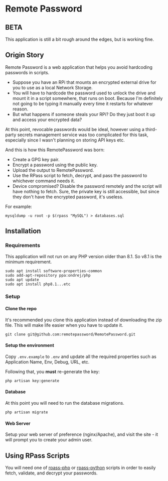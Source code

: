 # Remote Password

## BETA

This application is still a bit rough around the edges, but is working fine.

## Origin Story

Remote Password is a web application that helps you avoid hardcoding passwords in scripts.

* Suppose you have an RPi that mounts an encrypted external drive for you to use as a local Network Storage.
* You will have to hardcode the password used to unlock the drive and mount it in a script somewhere, that runs on boot. Because I'm definitely not going to be typing it manually every time it restarts for whatever reason.
* But what happens if someone steals your RPi? Do they just boot it up and access your encrypted data?

At this point, revocable passwords would be ideal, however using a third-party secrets management service was too complicated for this task, especially since I wasn't planning on storing API keys etc.

And this is how this RemotePassword was born:

* Create a GPG key pair.
* Encrypt a password using the public key.
* Upload the output to RemotePassword.
* Use the RPass script to fetch, decrypt, and pass the password to whichever command needs it.
* Device compromised? Disable the password remotely and the script will have nothing to fetch. Sure, the private key is still accessible, but since they don't have the encrypted password, it's useless.

For example:

```
mysqldump -u root -p $(rpass "MySQL") > databases.sql
```

## Installation

### Requirements

This application will not run on any PHP version older than 8.1. So v8.1 is the minimum requirement.

```
sudo apt install software-properties-common
sudo add-apt-repository ppa:ondrej/php
sudo apt update
sudo apt install php8.1...etc
```

### Setup

#### Clone the repo

It's recommended you clone this application instead of downloading the zip file. This will make life easier when you have to update it.

```
git clone git@github.com:remotepassword/RemotePassword.git
```

#### Setup the environment

Copy `.env.example` to `.env` and update all the required properties such as Application Name, Env, Debug, URL, etc.

Following that, you **must** re-generate the key:

```
php artisan key:generate
```

#### Database

At this point you will need to run the database migrations.

```
php artisan migrate
```

#### Web Server

Setup your web server of preference (nginx/Apache), and visit the site - it will prompt you to create your admin user.

## Using RPass Scripts

You will need one of [rpass-php](https://github.com/sadreck/rpass-php) or [rpass-python](https://github.com/sadreck/rpass-python) scripts in order to easily fetch, validate, and decrypt your passwords.

